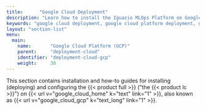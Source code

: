 ```yaml
---
title:      "Google Cloud Deployment"
description: "Learn how to install the Iguazio MLOps Platform on Google Cloud Platform (GCP)"
keywords: "google cloud deployment, google cloud platform deployment, gcp deployment, google cloud installation, google cloud platform installation, gcp installation, google cloud setup, gcp setup, google cloud, google cloud platform, gcp"
layout: "section-list"
menu:
  main:
    name:       "Google Cloud Platform (GCP)"
    parent:     "deployment-cloud"
    identifier: "deployment-cloud-gcp"
    weight:     30
---
```


This section contains installation and how-to guides for installing (deploying) and configuring the {{< product full >}} ("the {{< product lc >}}") on {{< url v="google_cloud_home" k="text" link="1" >}}, also known as {{< url v="google_cloud_gcp" k="text_long" link="1" >}}.

